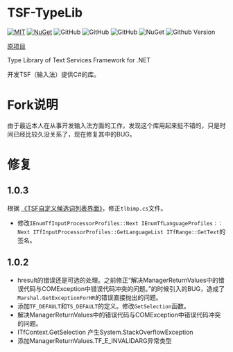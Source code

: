 TSF-TypeLib
===========

[![MIT](https://img.shields.io/github/license/736248591/TSF-TypeLib)](LICENSE) [![NuGet](https://img.shields.io/nuget/dt/TSF.TypeLib.Update)](https://www.nuget.org/packages/TSF.TypeLib.Update) ![GitHub](https://img.shields.io/github/issues/736248591/TSF-TypeLib) ![GitHub](https://img.shields.io/github/stars/736248591/TSF-TypeLib?style=social) ![GitHub](https://img.shields.io/github/watchers/736248591/TSF-TypeLib?style=social) ![NuGet](https://img.shields.io/nuget/v/TSF.TypeLib.Update) ![Github Version](https://img.shields.io/github/v/tag/736248591/TSF-TypeLib)

[原项目](https://github.com/NyaRuRu/TSF-TypeLib)

Type Library of Text Services Framework for .NET

开发TSF（输入法）提供C#的库。

# Fork说明

由于最近本人在从事开发输入法方面的工作，发现这个库用起来挺不错的，只是时间已经比较久没关系了，现在修复其中的BUG。

# 修复

## 1.0.3

根据 [《TSF自定义候选词列表界面》](https://www.cnblogs.com/ShengM/p/5620814.html)，修正`tlbimp.cs`文件。

- 修改`IEnumTfInputProcessorProfiles::Next IEnumTfLanguageProfiles：：Next ITfInputProcessorProfiles::GetLanguageList ITfRange::GetText`的签名。



## 1.0.2

- hresult的错误还是可选的处理。之前修正“解决ManagerReturnValues中的错误代码与COMException中错误代码冲突的问题。”的时候引入的BUG，造成了`Marshal.GetExceptionForHR`的错误直接抛出的问题。
- 添加`TF_DEFAULT`和`TS_DEFAULT`的定义。修改`GetSelection`函数。
- 解决ManagerReturnValues中的错误代码与COMException中错误代码冲突的问题。
- ITfContext.GetSelection 产生System.StackOverflowException
- 添加ManagerReturnValues.TF_E_INVALIDARG异常类型